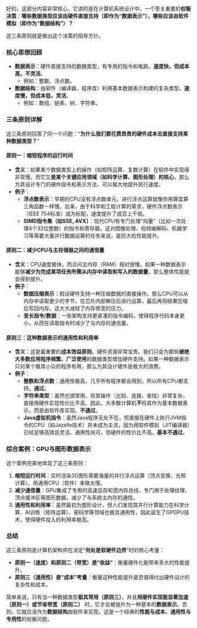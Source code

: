 好的，这部分内容非常核心，它讲的是在计算机系统设计中，一个至关重要的**权衡决策**：**哪些数据类型应该由硬件直接支持（即作为“数据表示”），哪些应该由软件模拟（即作为“数据结构”）？**

这三条原则就是做出这个决策的指导方针。

### 核心思想回顾

*   **数据表示**：硬件直接支持的数据类型，有专用的指令和电路。**速度快，但成本高，不灵活**。
    *   例如：整数、浮点数。
*   **数据结构**：由软件（编译器、程序库）利用基本数据表示构建的复杂类型。**速度慢，但成本低，灵活**。
    *   例如：数组、链表、树、字符串。

### 三条原则详解

这三条原则回答了同一个问题：“**为什么我们要花费昂贵的硬件成本去直接支持某种数据类型？**”

#### 原则一：缩短程序的运行时间

*   **含义**：如果某个数据类型上的操作（如矩阵运算、复数计算）在软件中实现得非常慢，而它又**是某个关键应用领域（如科学计算、图形处理）的核心**，那么为其设计专门的硬件指令和表示方法，可以极大地提升执行速度。
*   **例子**：
    *   **浮点数表示**：早期的CPU没有浮点数单元，进行浮点运算就像你用算盘算三角函数一样慢。后来，由于科学和工程计算的需求，硬件浮点数表示（IEEE 754标准）成为标配，速度提升了成百上千倍。
    *   **SIMD指令集（如SSE, AVX）**：现代CPU有专门处理“向量”（比如一次处理4个32位整数）的指令和寄存器。这对图像处理、视频编解码、机器学习等需要大量并行数据运算的任务来说，是巨大的性能提升。

#### 原则二：减少CPU与主存储器之间的通信量

*   **含义**：CPU速度极快，而访问主内存（RAM）相对很慢。如果一种数据表示能够**减少为完成某项任务所需从内存中读取和写入的数据量**，那么整体性能就会得到提升。
*   **例子**：
    *   **数据压缩表示**：假设硬件支持一种压缩数据的直接操作。那么CPU可以从内存中读取更少的字节，在芯片内部解压后进行运算，最后再将结果压缩后写回内存。这大大减轻了内存带宽的压力。
    *   **变长指令/数据**：一些架构支持更紧凑的指令编码，使得程序代码本身更小，从而在读取指令时减少了与内存的通信量。

#### 原则三：这种数据表示的通用性和利用率

*   **含义**：这是最重要的**成本效益原则**。硬件资源非常宝贵。我们只会为那些**被绝大多数应用程序频繁、广泛使用**的数据类型增加硬件支持。如果一种数据表示只对某个极其小众的程序有用，那么为其设计硬件是极大的浪费。
*   **例子**：
    *   **整数和浮点数**：通用性极高，几乎所有程序都会用到，所以所有CPU都支持。**通过**。
    *   **字符串类型**：虽然也很常用，但其操作（比较、连接、查找）非常复杂，直接用硬件实现性价比不高。因此，大多数计算机**不**将其作为基本数据表示，而是由软件库实现。**不通过**。
    *   **Java虚拟机指令**：虽然Java程序无处不在，但直接在硬件上执行JVM指令的CPU（如Jazelle技术）并未成为主流，因为用软件模拟（JIT编译器）已经足够高效且灵活。通用性尚可，但硬件的性价比不高。**基本不通过**。

### 综合案例：GPU与图形数据表示

这个案例完美地体现了这三条原则：

1.  **缩短运行时间**：实时渲染3D图形需要海量的并行浮点运算（顶点变换、光照计算）。用通用CPU（软件）来做太慢。
2.  **减少通信量**：GPU集成了专用的高速显存和宽内存总线，专门用于处理纹理、顶点缓冲区等图形数据，减少了与系统主内存的通信。
3.  **通用性和利用率**：虽然最初为图形设计，但人们发现其并行计算能力在科学计算、AI训练（矩阵运算）、密码学等领域也极具通用性，因此诞生了GPGPU技术，使得硬件投入的利用率极高。

### 总结

这三条原则是计算机架构师在决定“**何处是软硬件边界**”时的核心考量：

*   **原则一（速度）和原则二（带宽）是“收益”**：衡量硬件化能带来多大的性能提升。
*   **原则三（通用性）是“成本”考量**：衡量这种性能提升是否值得付出硬件设计的复杂性和成本。

简单来说，只有当一种数据类型**极其常用（原则三）**，并且**用硬件实现能显著加速（原则一）或节省带宽（原则二）** 时，它才会被提升为一种基本的**数据表示**。否则，它就应该作为**数据结构**由软件来实现。这是一个经典的**性能与成本、通用性与专用性**的权衡问题。